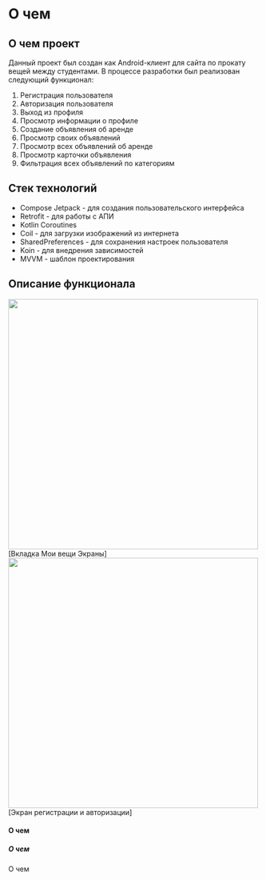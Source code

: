 # О чем
## О чем проект
Данный проект был создан как Android-клиент для сайта по прокату вещей между студентами. 
В процессе разработки был реализован следующий функционал:
1) Регистрация пользователя
2) Авторизация пользователя
3) Выход из профиля
4) Просмотр информации о профиле
5) Создание объявления об аренде
6) Просмотр своих объявлений
7) Просмотр всех объявлений об аренде
8) Просмотр карточки объявления
9) Фильтрация всех объявлений по категориям
## Стек технологий
* Compose Jetpack - для создания пользовательского интерфейса
* Retrofit - для работы с АПИ
* Kotlin Coroutines
* Coil - для загрузки изображений из интернета
* SharedPreferences - для сохранения настроек пользователя
* Koin - для внедрения зависимостей
* MVVM - шаблон проектирования 
## Описание функционала

<img src="https://github.com/EvgenieBespalov/Rent_Of_Things_App/assets/95974491/560e4604-238b-4f1f-8440-ee9ca96e9d4a" style="height:500px">
[Вкладка Мои вещи Экраны]

<img src="https://github.com/EvgenieBespalov/Rent_Of_Things_App/assets/95974491/0ed5ad2b-d42e-48b3-abc9-93663d469aab" style="height:500px">
[Экран регистрации и авторизации]

#### О чем
##### О чем
О чем
